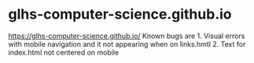 # glhs-computer-science.github.io
https://glhs-computer-science.github.io/
Known bugs are 1. Visual errors with mobile navigation and it not appearing when on links.hmtl
2. Text for index.html not centered on mobile
